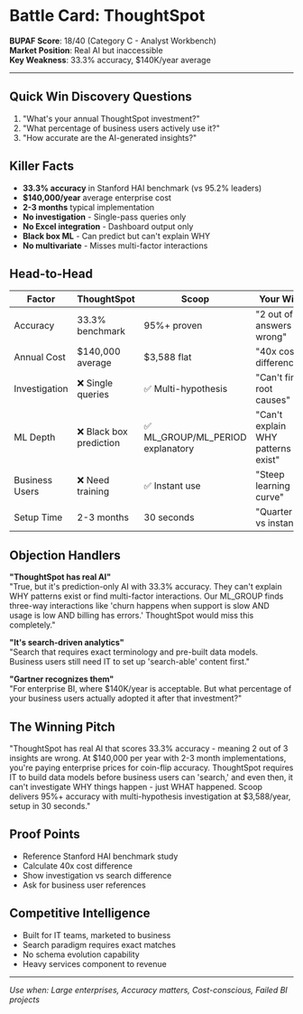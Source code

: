# Battle Card: ThoughtSpot

**BUPAF Score**: 18/40 (Category C - Analyst Workbench)  
**Market Position**: Real AI but inaccessible  
**Key Weakness**: 33.3% accuracy, $140K/year average

---

## Quick Win Discovery Questions
1. "What's your annual ThoughtSpot investment?"
2. "What percentage of business users actively use it?"
3. "How accurate are the AI-generated insights?"

## Killer Facts
- **33.3% accuracy** in Stanford HAI benchmark (vs 95.2% leaders)
- **$140,000/year** average enterprise cost
- **2-3 months** typical implementation
- **No investigation** - Single-pass queries only
- **No Excel integration** - Dashboard output only
- **Black box ML** - Can predict but can't explain WHY
- **No multivariate** - Misses multi-factor interactions

## Head-to-Head

| Factor | ThoughtSpot | Scoop | Your Win |
|--------|-------------|-------|----------|
| Accuracy | 33.3% benchmark | 95%+ proven | "2 out of 3 answers wrong" |
| Annual Cost | $140,000 average | $3,588 flat | "40x cost difference" |
| Investigation | ❌ Single queries | ✅ Multi-hypothesis | "Can't find root causes" |
| ML Depth | ❌ Black box prediction | ✅ ML_GROUP/ML_PERIOD explanatory | "Can't explain WHY patterns exist" |
| Business Users | ❌ Need training | ✅ Instant use | "Steep learning curve" |
| Setup Time | 2-3 months | 30 seconds | "Quarter vs instant" |

## Objection Handlers

**"ThoughtSpot has real AI"**  
"True, but it's prediction-only AI with 33.3% accuracy. They can't explain WHY patterns exist or find multi-factor interactions. Our ML_GROUP finds three-way interactions like 'churn happens when support is slow AND usage is low AND billing has errors.' ThoughtSpot would miss this completely."

**"It's search-driven analytics"**  
"Search that requires exact terminology and pre-built data models. Business users still need IT to set up 'search-able' content first."

**"Gartner recognizes them"**  
"For enterprise BI, where $140K/year is acceptable. But what percentage of your business users actually adopted it after that investment?"

## The Winning Pitch
"ThoughtSpot has real AI that scores 33.3% accuracy - meaning 2 out of 3 insights are wrong. At $140,000 per year with 2-3 month implementations, you're paying enterprise prices for coin-flip accuracy. ThoughtSpot requires IT to build data models before business users can 'search,' and even then, it can't investigate WHY things happen - just WHAT happened. Scoop delivers 95%+ accuracy with multi-hypothesis investigation at $3,588/year, setup in 30 seconds."

## Proof Points
- Reference Stanford HAI benchmark study
- Calculate 40x cost difference
- Show investigation vs search difference
- Ask for business user references

## Competitive Intelligence
- Built for IT teams, marketed to business
- Search paradigm requires exact matches
- No schema evolution capability
- Heavy services component to revenue

---
*Use when: Large enterprises, Accuracy matters, Cost-conscious, Failed BI projects*